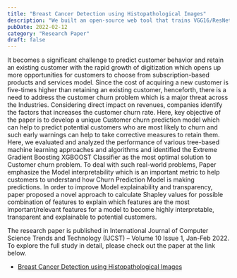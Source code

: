 ```yaml
---
title: "Breast Cancer Detection using Histopathological Images"
description: "We built an open‑source web tool that trains VGG16/ResNet CNNs on the BreakHis dataset to spot and highlight diagnostically salient regions in breast‑cancer histopathology images, allowing pathologists to detect and classify five cancer subtypes quickly and accurately."
pubDate: 2022-02-12
category: "Research Paper"
draft: false
---
```


It becomes a significant challenge to predict customer behavior and retain an existing customer with the rapid growth of digitization which opens up more opportunities for customers to choose from subscription-based products and services model. Since the cost of acquiring a new customer is five-times higher than retaining an existing customer, henceforth, there is a need to address the customer churn problem which is a major threat across the Industries. Considering direct impact on revenues, companies identify the factors that increases the customer churn rate. Here, key objective of the paper is to develop a unique Customer churn prediction model which can help to predict potential customers who are most likely to churn and such early warnings can help to take corrective measures to retain them. Here, we evaluated and analyzed the performance of various tree-based machine learning approaches and algorithms and identified the Extreme Gradient Boosting XGBOOST Classifier as the most optimal solution to Customer churn problem. To deal with such real-world problems, Paper emphasize the Model interpretability which is an important metric to help customers to understand how Churn Prediction Model is making predictions. In order to improve Model explainability and transparency, paper proposed a novel approach to calculate Shapley values for possible combination of features to explain which features are the most important/relevant features for a model to become highly interpretable, transparent and explainable to potential customers.

The research paper is published in International Journal of Computer Science Trends and Technology (IJCST) – Volume 10 Issue 1, Jan-Feb 2022. To explore the full study in detail, please check out the paper at the link below.

- [Breast Cancer Detection using Histopathological Images]([https://astro.build](https://arxiv.org/abs/2202.06109))

